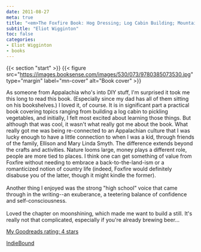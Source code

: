 ```yaml
---
date: 2011-08-27
meta: true
title: "<em>The Foxfire Book: Hog Dressing; Log Cabin Building; Mountain Crafts and Foods; Planting by the Signs; Snake Lore, Hunting Tales, Faith Healing</em>"
subtitle: "Eliot Wigginton"
toc: false
categories:
- Eliot Wigginton
- books
---
```


{{< section "start" >}}
{{< figure src="https://images.booksense.com/images/530/073/9780385073530.jpg" type="margin" label="mn-cover" alt="Book cover" >}}

As someone from Appalachia who's into DIY stuff, I'm surprised it took me this long to read this book. (Especially since my dad has all of them sitting on his bookshelves.) I loved it, of course. It is in significant part a practical book covering topics ranging from building a log cabin to pickling vegetables, and initially, I felt most excited about learning those things. But although that was cool, it wasn't what really got me about the book. What really got me was being re-connected to an Appalachian culture that I was lucky enough to have a little connection to when I was a kid, through friends of the family, Ellison and Mary Linda Smyth. The difference extends beyond the crafts and activities. Nature looms large, money plays a different role, people are more tied to places. I think one can get something of value from Foxfire without needing to embrace a back-to-the-land-ism or a romanticized notion of country life (indeed, Foxfire would definitely disabuse you of the latter, though it might kindle the former).<br /><br />Another thing I enjoyed was the strong "high school" voice that came through in the writing--an exuberance, a teetering balance of confidence and self-consciousness. <br /><br />Loved the chapter on moonshining, which made me want to build a still. It's really not that complicated, especially if you're already brewing beer...

[My Goodreads rating: 4 stars](https://www.goodreads.com/review/show/202935094)  

[IndieBound](https://www.indiebound.org/book/9780385073530)
